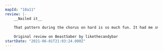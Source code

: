 ```yaml
---
mapId: "18a11"
review: |-
    __Nailed it__
    
    That pattern during the chorus on hard is so much fun. It had me smiling the whole time.
    
    Original review on BeastSaber by likethecandybar
startDate: "2021-06-01T21:03:24.000Z"
---
```

